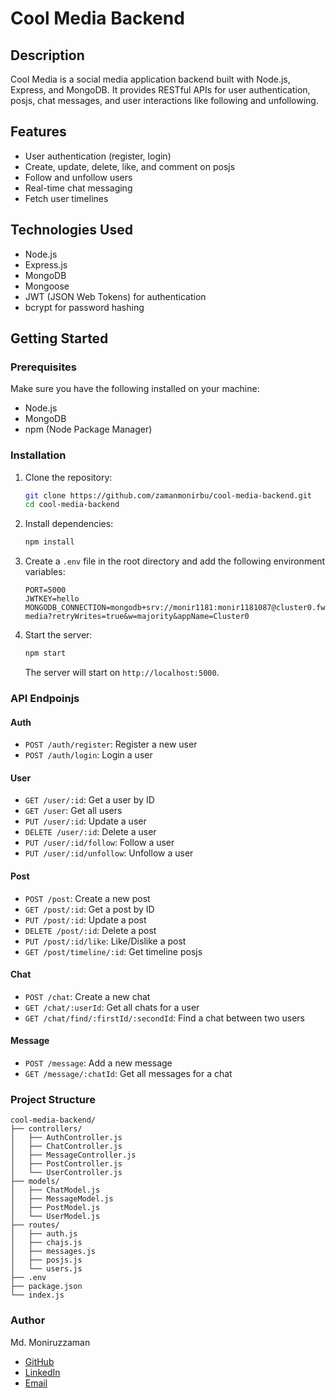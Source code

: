 # Cool Media Backend

## Description

Cool Media is a social media application backend built with Node.js, Express, and MongoDB. It provides RESTful APIs for user authentication, posjs, chat messages, and user interactions like following and unfollowing.

## Features

- User authentication (register, login)
- Create, update, delete, like, and comment on posjs
- Follow and unfollow users
- Real-time chat messaging
- Fetch user timelines

## Technologies Used

- Node.js
- Express.js
- MongoDB
- Mongoose
- JWT (JSON Web Tokens) for authentication
- bcrypt for password hashing

## Getting Started

### Prerequisites

Make sure you have the following installed on your machine:

- Node.js
- MongoDB
- npm (Node Package Manager)

### Installation

1. Clone the repository:

   ```bash
   git clone https://github.com/zamanmonirbu/cool-media-backend.git
   cd cool-media-backend
   ```

2. Install dependencies:

   ```bash
   npm install
   ```

3. Create a `.env` file in the root directory and add the following environment variables:

   ```plaintext
   PORT=5000
   JWTKEY=hello
   MONGODB_CONNECTION=mongodb+srv://monir1181:monir1181087@cluster0.fwfzjhi.mongodb.net/cool-media?retryWrites=true&w=majority&appName=Cluster0
   ```
   
4. Start the server:

   ```bash
   npm start
   ```

   The server will start on `http://localhost:5000`.

### API Endpoinjs

#### Auth

- `POST /auth/register`: Register a new user
- `POST /auth/login`: Login a user

#### User

- `GET /user/:id`: Get a user by ID
- `GET /user`: Get all users
- `PUT /user/:id`: Update a user
- `DELETE /user/:id`: Delete a user
- `PUT /user/:id/follow`: Follow a user
- `PUT /user/:id/unfollow`: Unfollow a user

#### Post

- `POST /post`: Create a new post
- `GET /post/:id`: Get a post by ID
- `PUT /post/:id`: Update a post
- `DELETE /post/:id`: Delete a post
- `PUT /post/:id/like`: Like/Dislike a post
- `GET /post/timeline/:id`: Get timeline posjs

#### Chat

- `POST /chat`: Create a new chat
- `GET /chat/:userId`: Get all chats for a user
- `GET /chat/find/:firstId/:secondId`: Find a chat between two users

#### Message

- `POST /message`: Add a new message
- `GET /message/:chatId`: Get all messages for a chat

### Project Structure

```plaintext
cool-media-backend/
├── controllers/
│   ├── AuthController.js
│   ├── ChatController.js
│   ├── MessageController.js
│   ├── PostController.js
│   └── UserController.js
├── models/
│   ├── ChatModel.js
│   ├── MessageModel.js
│   ├── PostModel.js
│   └── UserModel.js
├── routes/
│   ├── auth.js
│   ├── chajs.js
│   ├── messages.js
│   ├── posjs.js
│   └── users.js
├── .env
├── package.json
└── index.js
```

### Author

Md. Moniruzzaman
- [GitHub](https://github.com/zamanmonirbu)
- [LinkedIn](https://www.linkedin.com/in/mdmoniruzzamanbu)
- [Email](mailto:monir.cse6.bu@gmail.com)
```


